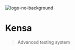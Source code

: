 ![logo-no-background](https://user-images.githubusercontent.com/63096193/201751769-6435138c-033f-4ca2-9266-0293cb7cb60c.png)
# Kensa
> Advanced testing system

